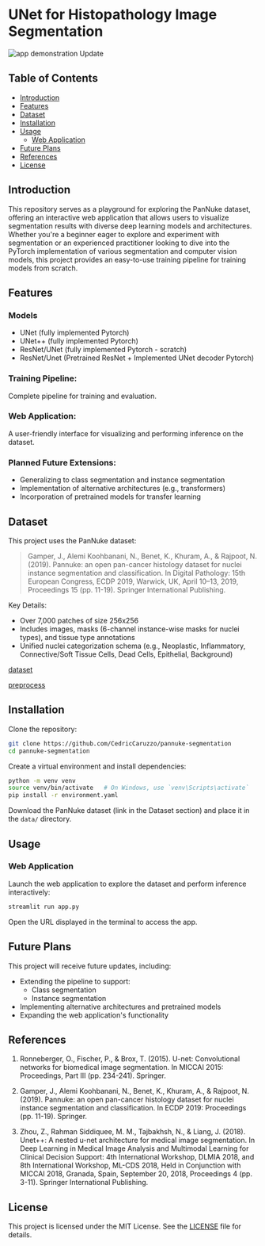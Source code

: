 # UNet for Histopathology Image Segmentation

![app demonstration Update](https://github.com/user-attachments/assets/f454dbf8-4cdf-4a47-96fa-e81bd7c9f3ae)

## Table of Contents
- [Introduction](#introduction)
- [Features](#features)
- [Dataset](#dataset)
- [Installation](#installation)
- [Usage](#usage)
  - [Web Application](#web-application)
- [Future Plans](#future-plans)
- [References](#references)
- [License](#license)

## Introduction

This repository serves as a playground for exploring the PanNuke dataset, offering an interactive web application that allows users to visualize segmentation results with diverse deep learning models and architectures. Whether you're a beginner eager to explore and experiment with segmentation or an experienced practitioner looking to dive into the PyTorch implementation of various segmentation and computer vision models, this project provides an easy-to-use training pipeline for training models from scratch.

## Features

### Models
- UNet (fully implemented Pytorch)
- UNet++ (fully implemented Pytorch)
- ResNet/UNet (fully implemented Pytorch - scratch)
- ResNet/Unet (Pretrained ResNet + Implemented UNet decoder Pytorch)

### Training Pipeline:
Complete pipeline for training and evaluation.

### Web Application:
A user-friendly interface for visualizing and performing inference on the dataset.

### Planned Future Extensions:
- Generalizing to class segmentation and instance segmentation
- Implementation of alternative architectures (e.g., transformers)
- Incorporation of pretrained models for transfer learning

## Dataset

This project uses the PanNuke dataset:

> Gamper, J., Alemi Koohbanani, N., Benet, K., Khuram, A., & Rajpoot, N. (2019). Pannuke: an open pan-cancer histology dataset for nuclei instance segmentation and classification. In Digital Pathology: 15th European Congress, ECDP 2019, Warwick, UK, April 10–13, 2019, Proceedings 15 (pp. 11-19). Springer International Publishing.

Key Details:
- Over 7,000 patches of size 256x256
- Includes images, masks (6-channel instance-wise masks for nuclei types), and tissue type annotations
- Unified nuclei categorization schema (e.g., Neoplastic, Inflammatory, Connective/Soft Tissue Cells, Dead Cells, Epithelial, Background)

[dataset](https://warwick.ac.uk/fac/cross_fac/tia/data/pannuke)

[preprocess](https://github.com/Mr-TalhaIlyas/Prerpcessing-PanNuke-Nuclei-Instance-Segmentation-Dataset/blob/master/scripts/process_pannuke.py)

## Installation

Clone the repository:
```bash
git clone https://github.com/CedricCaruzzo/pannuke-segmentation
cd pannuke-segmentation
```

Create a virtual environment and install dependencies:
```bash
python -m venv venv
source venv/bin/activate   # On Windows, use `venv\Scripts\activate`
pip install -r environment.yaml
```

Download the PanNuke dataset (link in the Dataset section) and place it in the `data/` directory.

## Usage

### Web Application

Launch the web application to explore the dataset and perform inference interactively:

```bash
streamlit run app.py
```

Open the URL displayed in the terminal to access the app.

## Future Plans

This project will receive future updates, including:
- Extending the pipeline to support:
  - Class segmentation
  - Instance segmentation
- Implementing alternative architectures and pretrained models
- Expanding the web application's functionality

## References

1. Ronneberger, O., Fischer, P., & Brox, T. (2015). U-net: Convolutional networks for biomedical image segmentation. In MICCAI 2015: Proceedings, Part III (pp. 234-241). Springer.

2. Gamper, J., Alemi Koohbanani, N., Benet, K., Khuram, A., & Rajpoot, N. (2019). Pannuke: an open pan-cancer histology dataset for nuclei instance segmentation and classification. In ECDP 2019: Proceedings (pp. 11-19). Springer.

3. Zhou, Z., Rahman Siddiquee, M. M., Tajbakhsh, N., & Liang, J. (2018). Unet++: A nested u-net architecture for medical image segmentation. In Deep Learning in Medical Image Analysis and Multimodal Learning for Clinical Decision Support: 4th International Workshop, DLMIA 2018, and 8th International Workshop, ML-CDS 2018, Held in Conjunction with MICCAI 2018, Granada, Spain, September 20, 2018, Proceedings 4 (pp. 3-11). Springer International Publishing.

## License

This project is licensed under the MIT License. See the [LICENSE](LICENSE) file for details.
